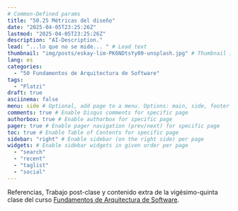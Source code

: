 ```yaml
---
# Common-Defined params
title: "50.25 Métricas del diseño"
date: "2025-04-05T23:25:26Z"
lastmod: "2025-04-05T23:25:26Z"
description: "AI-Description."
lead: "...lo que no se mide... " # Lead text
thumbnail: "img/posts/eskay-lim-PK6NDtsYy00-unsplash.jpg" # Thumbnail image
lang: es
categories:
  - "50 Fundamentos de Arquitectura de Software"
tags:
  - "Platzi"
draft: true
asciinema: false
menu: side # Optional, add page to a menu. Options: main, side, footer
comments: true # Enable Disqus comments for specific page
authorbox: true # Enable authorbox for specific page
pager: true # Enable pager navigation (prev/next) for specific page
toc: true # Enable Table of Contents for specific page
sidebar: "right" # Enable sidebar (on the right side) per page
widgets: # Enable sidebar widgets in given order per page
  - "search"
  - "recent"
  - "taglist"
  - "social"
---
```


Referencias, Trabajo post-clase y contenido extra de la vigésimo-quinta clase del curso [Fundamentos de Arquitectura de Software](https://platzi.com/). 

<!--more-->

